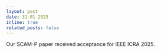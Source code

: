 ```yaml
---
layout: post
date: 31-01-2025
inline: true
related_posts: false
---
```


Our SCAM-P paper received acceptance for IEEE ICRA 2025.
